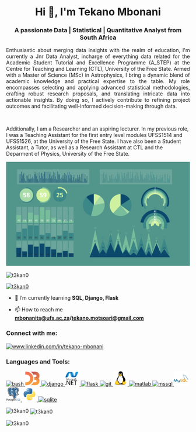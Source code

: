 <h1 align="center">Hi 👋, I'm Tekano Mbonani</h1>
<h3 align="center">A passionate Data | Statistical | Quantitative Analyst from South Africa</h3>

<p align="justify"> Enthusiastic about merging data insights with the realm of education, I'm currently a Jnr Data Analyst, incharge of everything data related for the Academic Student Tutorial and Excellence Programme (A_STEP) at the Centre for Teaching and Learning (CTL), University of the Free State. Armed with a Master of Science (MSc) in Astrophysics, I bring a dynamic blend of academic knowledge and practical expertise to the table. My role encompasses selecting and applying advanced statistical methodologies, crafting robust research proposals, and translating intricate data into actionable insights. By doing so, I actively contribute to refining project outcomes and facilitating well-informed decision-making through data.</p>
<br> <p aliign="justify"> Additionally, I am a Researcher and an aspiring lecturer. In my previous role, I was a Teaching Assistant for the first entry level modules UFSS1514 and UFSS1526, at the University of the Free State. I have also been a Student Assistant, a Tutor, as well as a Research Assistant at CTL and the Deparment of Physics, University of the Free State. </br> </p>
<p align="center">
    <img width="700" src="https://github.com/T3kan0/T3kan0/blob/main/9VPD.gif" alt="Material Bread logo">
</p> 

<p align="left"> <img src="https://komarev.com/ghpvc/?username=t3kan0&label=Profile%20views&color=0e75b6&style=flat" alt="t3kan0" /> </p>

<p align="left"> <a href="https://github.com/ryo-ma/github-profile-trophy"><img src="https://github-profile-trophy.vercel.app/?username=t3kan0" alt="t3kan0" /></a> </p>

- 🌱 I’m currently learning **SQL, Django, Flask**

- 📫 How to reach me **mbonanits@ufs.ac.za/tekano.motsoari@gmail.com**

<h3 align="left">Connect with me:</h3>
<p align="left">
<a href="https://linkedin.com/in/www.linkedin.com/in/tekano-mbonani" target="blank"><img align="center" src="https://raw.githubusercontent.com/rahuldkjain/github-profile-readme-generator/master/src/images/icons/Social/linked-in-alt.svg" alt="www.linkedin.com/in/tekano-mbonani" height="30" width="40" /></a>
</p>

<h3 align="left">Languages and Tools:</h3>
<p align="left"> <a href="https://www.gnu.org/software/bash/" target="_blank" rel="noreferrer"> <img src="https://www.vectorlogo.zone/logos/gnu_bash/gnu_bash-icon.svg" alt="bash" width="40" height="40"/> </a> <a href="https://d3js.org/" target="_blank" rel="noreferrer"> <img src="https://raw.githubusercontent.com/devicons/devicon/master/icons/d3js/d3js-original.svg" alt="d3js" width="40" height="40"/> </a> <a href="https://www.djangoproject.com/" target="_blank" rel="noreferrer"> <img src="https://cdn.worldvectorlogo.com/logos/django.svg" alt="django" width="40" height="40"/> </a> <a href="https://dotnet.microsoft.com/" target="_blank" rel="noreferrer"> <img src="https://raw.githubusercontent.com/devicons/devicon/master/icons/dot-net/dot-net-original-wordmark.svg" alt="dotnet" width="40" height="40"/> </a> <a href="https://flask.palletsprojects.com/" target="_blank" rel="noreferrer"> <img src="https://www.vectorlogo.zone/logos/pocoo_flask/pocoo_flask-icon.svg" alt="flask" width="40" height="40"/> </a> <a href="https://git-scm.com/" target="_blank" rel="noreferrer"> <img src="https://www.vectorlogo.zone/logos/git-scm/git-scm-icon.svg" alt="git" width="40" height="40"/> </a> <a href="https://www.linux.org/" target="_blank" rel="noreferrer"> <img src="https://raw.githubusercontent.com/devicons/devicon/master/icons/linux/linux-original.svg" alt="linux" width="40" height="40"/> </a> <a href="https://www.mathworks.com/" target="_blank" rel="noreferrer"> <img src="https://upload.wikimedia.org/wikipedia/commons/2/21/Matlab_Logo.png" alt="matlab" width="40" height="40"/> </a> <a href="https://www.microsoft.com/en-us/sql-server" target="_blank" rel="noreferrer"> <img src="https://www.svgrepo.com/show/303229/microsoft-sql-server-logo.svg" alt="mssql" width="40" height="40"/> </a> <a href="https://www.mysql.com/" target="_blank" rel="noreferrer"> <img src="https://raw.githubusercontent.com/devicons/devicon/master/icons/mysql/mysql-original-wordmark.svg" alt="mysql" width="40" height="40"/> </a> <a href="https://www.postgresql.org" target="_blank" rel="noreferrer"> <img src="https://raw.githubusercontent.com/devicons/devicon/master/icons/postgresql/postgresql-original-wordmark.svg" alt="postgresql" width="40" height="40"/> </a> <a href="https://www.python.org" target="_blank" rel="noreferrer"> <img src="https://raw.githubusercontent.com/devicons/devicon/master/icons/python/python-original.svg" alt="python" width="40" height="40"/> </a> <a href="https://www.sqlite.org/" target="_blank" rel="noreferrer"> <img src="https://www.vectorlogo.zone/logos/sqlite/sqlite-icon.svg" alt="sqlite" width="40" height="40"/> </a> </p>

<p><img align="left" src="https://github-readme-stats.vercel.app/api/top-langs?username=t3kan0&show_icons=true&locale=en&layout=compact" alt="t3kan0" /></p>

<p>&nbsp;<img align="center" src="https://github-readme-stats.vercel.app/api?username=t3kan0&show_icons=true&locale=en" alt="t3kan0" /></p>

<p><img align="center" src="https://github-readme-streak-stats.herokuapp.com/?user=t3kan0&" alt="t3kan0" /></p>


